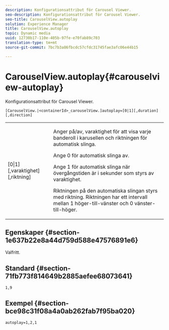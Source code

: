 ```yaml
---
description: Konfigurationsattribut för Carousel Viewer.
seo-description: Konfigurationsattribut för Carousel Viewer.
seo-title: CarouselView.autoplay
solution: Experience Manager
title: CarouselView.autoplay
topic: Dynamic media
uuid: 12730b17-110e-405b-97fe-e70fab89c703
translation-type: tm+mt
source-git-commit: 7bc7b3a86fbcdc57cfdc31745fae3afc06e44b15

---
```



# CarouselView.autoplay{#carouselview-autoplay}

Konfigurationsattribut för Carousel Viewer.

`[CarouselView.|<containerId>_carouselView.]autoplay=[0|1][,duration][,direction]`

<table id="table_441553CD34C94A58A9D7CBF772DEDDB6"> 
 <tbody> 
  <tr> 
   <td colname="col1"> <p> <span class="codeph">[0|1][,varaktighet][,riktning]</span> </p> </td> 
   <td colname="col2"> <p> Anger på/av, varaktighet för att visa varje banderoll i karusellen och riktningen för automatisk slinga. </p> <p>Ange 0 <span class="codeph"></span> för automatisk slinga av. </p> <p>Ange <span class="codeph"> 1</span> för automatisk slinga när övergångstiden är i sekunder som styrs av <span class="codeph"> varaktighet</span>. </p> <p>Riktningen på den automatiska slingan styrs med <span class="codeph"> riktning</span>. Riktningen <span class="codeph"> har ett</span> intervall mellan <span class="codeph"> 1</span> höger-till-vänster och <span class="codeph"> 0</span> vänster-till-höger. </p> </td> 
  </tr> 
 </tbody> 
</table>

## Egenskaper {#section-1e637b22e8a44d759d588e47576891e6}

Valfritt.

## Standard {#section-71fb773f814649b2885aefee68073641}

`1,9`

## Exempel {#section-bce98c31f08a4a0ab262fab7f95ba020}

```
autoplay=1,2,1
```

